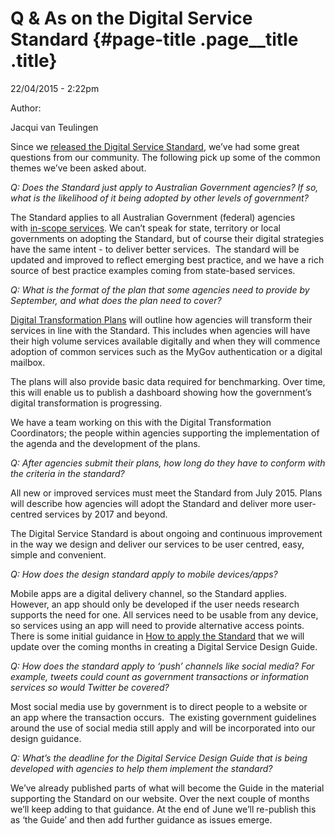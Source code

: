 Q & As on the Digital Service Standard {#page-title .page__title .title}
======================================

22/04/2015 - 2:22pm

Author: 

Jacqui van Teulingen

Since we [released the Digital Service
Standard](/news-media/blog/release-alpha-digital-service-standard),
we’ve had some great questions from our community. The following pick up
some of the common themes we’ve been asked about.

*Q: Does the Standard just apply to Australian Government agencies? If
so, what is the likelihood of it being adopted by other levels of
government?*

The Standard applies to all Australian Government (federal) agencies
with [in-scope
services](/standard/digital-transition-plan/scope-digital-service-standard).
We can’t speak for state, territory or local governments on adopting the
Standard, but of course their digital strategies have the same intent -
to deliver better services.  The standard will be updated and improved
to reflect emerging best practice, and we have a rich source of best
practice examples coming from state-based services.

*Q: What is the format of the plan that some agencies need to provide by
September, and what does the plan need to cover?*

[Digital Transformation Plans](/standard/digital-transition-plan) will
outline how agencies will transform their services in line with the
Standard. This includes when agencies will have their high volume
services available digitally and when they will commence adoption of
common services such as the MyGov authentication or a digital mailbox.

The plans will also provide basic data required for benchmarking. Over
time, this will enable us to publish a dashboard showing how the
government’s digital transformation is progressing.

We have a team working on this with the Digital Transformation
Coordinators; the people within agencies supporting the implementation
of the agenda and the development of the plans.

*Q: After agencies submit their plans, how long do they have to conform
with the criteria in the standard?*

All new or improved services must meet the Standard from July 2015.
Plans will describe how agencies will adopt the Standard and deliver
more user-centred services by 2017 and beyond.

The Digital Service Standard is about ongoing and continuous improvement
in the way we design and deliver our services to be user centred, easy,
simple and convenient.

*Q: How does the design standard apply to mobile devices/apps?*

Mobile apps are a digital delivery channel, so the Standard applies.
However, an app should only be developed if the user needs research
supports the need for one. All services need to be usable from any
device, so services using an app will need to provide alternative access
points. There is some initial guidance in [How to apply the
Standard](http://www.dto.gov.au/standard/how-apply-standard) that we
will update over the coming months in creating a Digital Service Design
Guide. 

*Q: How does the standard apply to ‘push’ channels like social media?
For example, tweets could count as government transactions or
information services so would Twitter be covered?*

Most social media use by government is to direct people to a website or
an app where the transaction occurs.  The existing government guidelines
around the use of social media still apply and will be incorporated into
our design guidance.

*Q: What’s the deadline for the Digital Service Design Guide that is
being developed with agencies to help them implement the standard?*

We’ve already published parts of what will become the Guide in the
material supporting the Standard on our website. Over the next couple of
months we’ll keep adding to that guidance. At the end of June we’ll
re-publish this as ‘the Guide’ and then add further guidance as issues
emerge.
